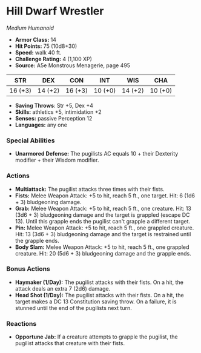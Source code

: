 # Hill Dwarf Wrestler

*Medium* *Humanoid*

- **Armor Class:** 14
- **Hit Points:** 75 (10d8+30)
- **Speed:** walk 40 ft.
- **Challenge Rating:** 4 (1,100 XP)
- **Source:** A5e Monstrous Menagerie, page 495

| STR | DEX | CON | INT | WIS | CHA |
| --- | --- | --- | --- | --- | --- |
| 16 (+3) | 14 (+2) | 16 (+3) | 10 (+0) | 14 (+2) | 10 (+0) |

- **Saving Throws**: Str +5, Dex +4
- **Skills:** athletics +5, intimidation +2
- **Senses:** passive Perception 12
- **Languages:** any one

### Special Abilities

- **Unarmored Defense:** The pugilists AC equals 10 + their Dexterity modifier + their Wisdom modifier.

### Actions

- **Multiattack:** The pugilist attacks three times with their fists.
- **Fists:** Melee Weapon Attack: +5 to hit, reach 5 ft., one target. Hit: 6 (1d6 + 3) bludgeoning damage.
- **Grab:** Melee Weapon Attack: +5 to hit, reach 5 ft., one creature. Hit: 13 (3d6 + 3) bludgeoning damage  and the target is grappled (escape DC 13). Until this grapple ends  the pugilist can't grapple a different target.
- **Pin:** Melee Weapon Attack: +5 to hit, reach 5 ft., one grappled creature. Hit: 13 (3d6 + 3) bludgeoning damage  and the target is restrained until the grapple ends.
- **Body Slam:** Melee Weapon Attack: +5 to hit, reach 5 ft., one grappled creature. Hit: 20 (5d6 + 3) bludgeoning damage  and the grapple ends.

### Bonus Actions

- **Haymaker (1/Day):** The pugilist attacks with their fists. On a hit, the attack deals an extra 7 (2d6) damage.
- **Head Shot (1/Day):** The pugilist attacks with their fists. On a hit, the target makes a DC 13 Constitution saving throw. On a failure, it is stunned until the end of the pugilists next turn.

### Reactions

- **Opportune Jab:** If a creature attempts to grapple the pugilist, the pugilist attacks that creature with their fists.


